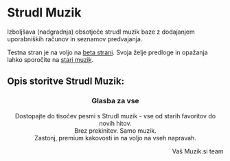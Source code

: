 Strudl Muzik
===============================

Izboljšava (nadgradnja) obsotječe strudl muzik baze z dodajanjem uporabniških računov in seznamov predvajanja.

Testna stran je na voljo na [beta strani](http://beta.muzik.si). Svoja želje predloge in opažanja lahko sporočite na [stari muzik](http://muzik.si/message.php).

## Opis storitve Strudl Muzik:

<center>
<h3>Glasba za vse</h3>

Dostopajte do tisočev pesmi s Strudl muzik - vse od starih favoritov do novih hitov.<br/>
Brez prekinitev. Samo muzik.<br/>
Zastonj, premium kakovosti in na voljo na vseh napravah.

</center>


<div style="text-align: right">Vaš Muzik.si team</div>

<!--
Komentarje glede legalnosti sprejema [Dave Null](/dev/null)
-->
